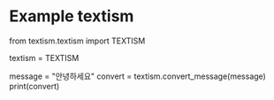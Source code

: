 # Example textism

from textism.textism import TEXTISM

textism = TEXTISM

message = "안녕하세요"
convert = textism.convert_message(message)
print(convert)